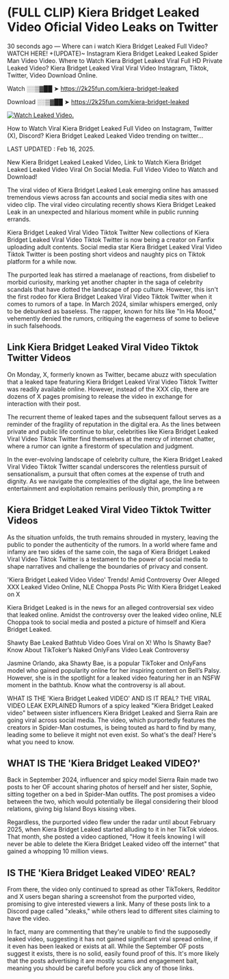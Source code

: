 # (FULL CLIP) Kiera Bridget Leaked Video Oficial Video Leaks on Twitter

30 seconds ago — Where can i watch Kiera Bridget Leaked Full Video? WATCH HERE! +(UPDATE)~ Instagram Kiera Bridget Leaked Leaked Spider Man Video Video. Where to Watch Kiera Bridget Leaked Viral Full HD Private Leaked Video? Kiera Bridget Leaked Viral Viral Video Instagram, Tiktok, Twitter, Video Download Online.

Watch ░░▒▓██ ➤ https://2k25fun.com/kiera-bridget-leaked

Download ░░▒▓██ ➤ https://2k25fun.com/kiera-bridget-leaked

[![Watch Leaked Video.](https://miro.medium.com/v2/resize:fit:828/format:webp/1*cilzJN44JGOrTw9NJCrNHA.gif "Watch Leaked Video")](https://2k25fun.com/kiera-bridget-leaked)

How to Watch Viral Kiera Bridget Leaked Full Video on Instagram, Twitter (X), Discord? Kiera Bridget Leaked Leaked Video trending on twitter...

LAST UPDATED : Feb 16, 2025.

New Kiera Bridget Leaked Leaked Video, Link to Watch Kiera Bridget Leaked Leaked Video Viral On Social Media. Full Video Video to Watch and Download!

The viral video of Kiera Bridget Leaked Leak emerging online has amassed tremendous views across fan accounts and social media sites with one video clip. The viral video circulating recently shows Kiera Bridget Leaked Leak in an unexpected and hilarious moment while in public running errands.

Kiera Bridget Leaked Viral Video Tiktok Twitter New collections of Kiera Bridget Leaked Viral Video Tiktok Twitter is now being a creator on Fanfix uploading adult contents. Social media star Kiera Bridget Leaked Viral Video Tiktok Twitter is been posting short videos and naughty pics on Tiktok platform for a while now.

The purported leak has stirred a maelanage of reactions, from disbelief to morbid curiosity, marking yet another chapter in the saga of celebrity scandals that have dotted the landscape of pop culture. However, this isn't the first rodeo for Kiera Bridget Leaked Viral Video Tiktok Twitter when it comes to rumors of a tape. In March 2024, similar whispers emerged, only to be debunked as baseless. The rapper, known for hits like "In Ha Mood," vehemently denied the rumors, critiquing the eagerness of some to believe in such falsehoods.

## Link Kiera Bridget Leaked Viral Video Tiktok Twitter Videos

On Monday, X, formerly known as Twitter, became abuzz with speculation that a leaked tape featuring Kiera Bridget Leaked Viral Video Tiktok Twitter was readily available online. However, instead of the XXX clip, there are dozens of X pages promising to release the video in exchange for interaction with their post.

The recurrent theme of leaked tapes and the subsequent fallout serves as a reminder of the fragility of reputation in the digital era. As the lines between private and public life continue to blur, celebrities like Kiera Bridget Leaked Viral Video Tiktok Twitter find themselves at the mercy of internet chatter, where a rumor can ignite a firestorm of speculation and judgment.

In the ever-evolving landscape of celebrity culture, the Kiera Bridget Leaked Viral Video Tiktok Twitter scandal underscores the relentless pursuit of sensationalism, a pursuit that often comes at the expense of truth and dignity. As we navigate the complexities of the digital age, the line between entertainment and exploitation remains perilously thin, prompting a re

##  Kiera Bridget Leaked Viral Video Tiktok Twitter Videos

As the situation unfolds, the truth remains shrouded in mystery, leaving the public to ponder the authenticity of the rumors. In a world where fame and infamy are two sides of the same coin, the saga of Kiera Bridget Leaked Viral Video Tiktok Twitter is a testament to the power of social media to shape narratives and challenge the boundaries of privacy and consent.

'Kiera Bridget Leaked Video Video' Trends! Amid Controversy Over Alleged XXX Leaked Video Online, NLE Choppa Posts Pic With Kiera Bridget Leaked on X

Kiera Bridget Leaked is in the news for an alleged controversial sex video that leaked online. Amidst the controversy over the leaked video online, NLE Choppa took to social media and posted a picture of himself and Kiera Bridget Leaked.

Shawty Bae Leaked Bathtub Video Goes Viral on X! Who Is Shawty Bae? Know About TikToker’s Naked OnlyFans Video Leak Controversy

Jasmine Orlando, aka Shawty Bae, is a popular TikToker and OnlyFans model who gained popularity online for her inspiring content on Bell’s Palsy. However, she is in the spotlight for a leaked video featuring her in an NSFW moment in the bathtub. Know what the controversy is all about.

WHAT IS THE 'Kiera Bridget Leaked VIDEO' AND IS IT REAL? THE VIRAL VIDEO LEAK EXPLAINED Rumors of a spicy leaked "Kiera Bridget Leaked video" between sister influencers Kiera Bridget Leaked and Sierra Rain are going viral across social media. The video, which purportedly features the creators in Spider-Man costumes, is being touted as hard to find by many, leading some to believe it might not even exist. So what's the deal? Here's what you need to know.

## WHAT IS THE 'Kiera Bridget Leaked VIDEO?'

Back in September 2024, influencer and spicy model Sierra Rain made two posts to her OF account sharing photos of herself and her sister, Sophie, sitting together on a bed in Spider-Man outfits. The post promises a video between the two, which would potentially be illegal considering their blood relations, giving big Island Boys kissing vibes.

Regardless, the purported video flew under the radar until about February 2025, when Kiera Bridget Leaked started alluding to it in her TikTok videos. That month, she posted a video captioned, "How it feels knowing I will never be able to delete the Kiera Bridget Leaked video off the internet" that gained a whopping 10 million views.

## IS THE 'Kiera Bridget Leaked VIDEO' REAL?

From there, the video only continued to spread as other TikTokers, Redditor and X users began sharing a screenshot from the purported video, promising to give interested viewers a link. Many of these posts link to a Discord page called "xleaks," while others lead to different sites claiming to have the video.

In fact, many are commenting that they're unable to find the supposedly leaked video, suggesting it has not gained significant viral spread online, if it even has been leaked or exists at all. While the September OF posts suggest it exists, there is no solid, easily found proof of this. It's more likely that the posts advertising it are mostly scams and engagement bait, meaning you should be careful before you click any of those links.